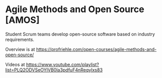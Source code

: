 # Agile Methods and Open Source [AMOS]

Student Scrum teams develop open-source software based on industry requirements. 
 
Overview is at https://profriehle.com/open-courses/agile-methods-and-open-source/

Videos at https://www.youtube.com/playlist?list=PLQ2ODVSeOYlVB0la3pdfuF4nReqyIxs83
